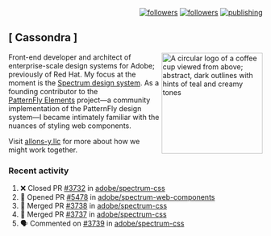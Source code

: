 <p align="right"><a rel="me" href="https://front-end.social/@castastrophe">
    <img alt="followers" title="Follow me on Mastodon" src="https://img.shields.io/mastodon/follow/109297102751309835?domain=https%3A%2F%2Ffront-end.social&label=Follow&logo=mastodon&logoColor=white&style=for-the-badge&labelColor=008080&color=006969"/></a>
  <a href="https://codepen.io/castastrophe/">
    <img alt="followers" title="Follow me on CodePen" src="https://img.shields.io/badge/23-1?color=640464&labelColor=7c007c&style=for-the-badge&logo=codepen&label=Follow"/></a>
<a href="https://castastrophe.medium.com/">
    <img alt="publishing" title="View articles on Medium" src="https://img.shields.io/badge/107-1?color=666&labelColor=444&label=subscribe&logo=medium&logoColor=white&style=for-the-badge"/></a>
</p>

## [&nbsp;Cassondra&nbsp;]

<img align="right" src="https://github-production-user-asset-6210df.s3.amazonaws.com/1840295/253016758-ba468774-1cd3-42c2-8f43-947b5eeb5edf.png" height="200" alt="A circular logo of a coffee cup viewed from above; abstract, dark outlines with hints of teal and creamy tones">

Front-end developer and architect of enterprise-scale design systems for Adobe; previously of Red Hat. My focus at the moment is the [Spectrum design system](https://github.com/adobe/spectrum-css). As a founding contributor to the [PatternFly&nbsp;Elements](https://github.com/patternfly/patternfly-elements) project&mdash;a community implementation of the PatternFly design system&mdash;I became intimately familiar with the nuances of styling web components.

Visit [allons-y.llc](http://allons-y.llc/) for more about how we might work together.

### Recent activity

<!--START_SECTION:activity-->
1. ❌ Closed PR [#3732](https://github.com/adobe/spectrum-css/pull/3732) in [adobe/spectrum-css](https://github.com/adobe/spectrum-css)
2. 💪 Opened PR [#5478](https://github.com/adobe/spectrum-web-components/pull/5478) in [adobe/spectrum-web-components](https://github.com/adobe/spectrum-web-components)
3. 🎉 Merged PR [#3738](https://github.com/adobe/spectrum-css/pull/3738) in [adobe/spectrum-css](https://github.com/adobe/spectrum-css)
4. 🎉 Merged PR [#3737](https://github.com/adobe/spectrum-css/pull/3737) in [adobe/spectrum-css](https://github.com/adobe/spectrum-css)
5. 🗣 Commented on [#3739](https://github.com/adobe/spectrum-css/pull/3739#issuecomment-2884386818) in [adobe/spectrum-css](https://github.com/adobe/spectrum-css)
<!--END_SECTION:activity-->
